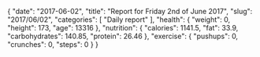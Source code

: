 {
    "date": "2017-06-02",
    "title": "Report for Friday 2nd of June 2017",
    "slug": "2017\/06\/02",
    "categories": [
        "Daily report"
    ],
    "health": {
        "weight": 0,
        "height": 173,
        "age": 13316
    },
    "nutrition": {
        "calories": 1141.5,
        "fat": 33.9,
        "carbohydrates": 140.85,
        "protein": 26.46
    },
    "exercise": {
        "pushups": 0,
        "crunches": 0,
        "steps": 0
    }
}
